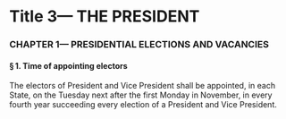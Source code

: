 
# Title 3— THE PRESIDENT
### CHAPTER 1— PRESIDENTIAL ELECTIONS AND VACANCIES
#### § 1. Time of appointing electors

The electors of President and Vice President shall be appointed, in each State, on the Tuesday next after the first Monday in November, in every fourth year succeeding every election of a President and Vice President.
